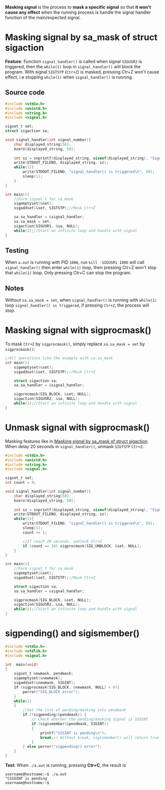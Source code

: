 **Masking signal** is the process to **mask a specific signal** so that **it won't cause any effect** when the running process is handle the signal handler function of the main/expected signal.

# Masking signal by sa_mask of struct sigaction

**Feature**: Function ``signal_handler()`` is called when signal ``SIGUSR2`` is triggered, then the ``while(1)`` loop in ``signal_handler()`` will block the program. With signal ``SIGTSTP`` (``Ctr+Z``) is masked, pressing Ctr+Z won't cause effect, i.e stopping ``while(1)`` when ``signal_handler()`` is running.

## Source code

```c
#include <stdio.h>
#include <unistd.h>
#include <string.h>
#include <signal.h>   

sigset_t set;
struct sigaction sa;

void signal_handler(int signal_number){
	char displayed_string[50];
	bzero(displayed_string, 50);
	
	int sz = snprintf(displayed_string, sizeof(displayed_string), "Signal %d is caught\n", signal_number);
	write(STDOUT_FILENO, displayed_string, sz); 
    while(1){
        write(STDOUT_FILENO, "signal_handler() is triggered\n", 50);
        sleep(1);
    }
}

int main(){ 
    //Form sigset_t for sa_mask
    sigemptyset(&set);
    sigaddset(&set, SIGTSTP);//Mask Ctr+Z

    sa.sa_handler = &signal_handler;
    sa.sa_mask = set;
    sigaction(SIGUSR1, &sa, NULL);
	while(1);//Start an infinite loop and handle with signal
}
```
## Testing
When ``a.out`` is running with PID ``1006``, run ``kill -SIGUSR1 1006`` will call ``signal_handler()``  then enter ``while(1)`` loop, then pressing Ctr+Z won't stop that ``while(1)`` loop. Only pressing Ctr+C can stop the program.
## Notes

Without ``sa.sa_mask = set``, when ``signal_handler()`` is running with ``while(1)`` loop ``signal_handler() is triggered``, if pressing ``Ctr+Z``, the process will stop.
# Masking signal with sigprocmask()
To mask ``Ctr+Z`` by ``sigprocmask()``, simply replace ``sa.sa_mask = set`` by ``sigprocmask()``:

```c
//All operations like the example with sa.sa_mask
int main(){ 
    sigemptyset(&set);
    sigaddset(&set, SIGTSTP);//Mask Ctr+Z

    struct sigaction sa;
    sa.sa_handler = &signal_handler;

    sigprocmask(SIG_BLOCK, &set, NULL);
    sigaction(SIGUSR2, &sa, NULL);
	while(1);//Start an infinite loop and handle with signal
}
```

# Unmask signal with sigprocmask()

Masking features like in [Masking signal by sa_mask of struct sigaction](#masking-signal-by-sa_mask-of-struct-sigaction). When delay 20 seconds in ``signal_handler()``, unmask ``SIGTSTP`` ``Ctr+Z``:

```c
#include <stdio.h>
#include <unistd.h>
#include <string.h>
#include <signal.h>   

sigset_t set;
int count = 0;

void signal_handler(int signal_number){
	char displayed_string[50];
	bzero(displayed_string, 50);
	
	int sz = snprintf(displayed_string, sizeof(displayed_string), "Signal %d is caught\n", signal_number);
	write(STDOUT_FILENO, displayed_string, sz); 
    while(1){
        write(STDOUT_FILENO, "signal_handler() is triggered\n", 50);
        sleep(1);
        count += 1;

        //If reach 20 seconds, unblock Ctr+Z
        if (count == 20) sigprocmask(SIG_UNBLOCK, &set, NULL);
    }
}

int main(){ 
    //Form sigset_t for sa_mask
    sigemptyset(&set);
    sigaddset(&set, SIGTSTP);//Mask Ctr+Z

    struct sigaction sa;
    sa.sa_handler = &signal_handler;

    sigprocmask(SIG_BLOCK, &set, NULL);
    sigaction(SIGUSR2, &sa, NULL);
	while(1);//Start an infinite loop and handle with signal
}
```
# sigpending() and sigismember()
```c
#include <stdio.h>
#include <stdlib.h>
#include <signal.h>

int  main(void)
{
    sigset_t newmask, pendmask;
	sigemptyset(&newmask);
	sigaddset(&newmask, SIGINT);
	if (sigprocmask(SIG_BLOCK, &newmask, NULL) < 0){
        perror("SIG_BLOCK error");
    }
	while(1)
	{
        //Set the list of pending/masking into pendmask
		if (!sigpending(&pendmask)) {
            // Check whether the pending/masking signal is SIGINT
            if (sigismember(&pendmask, SIGINT))
            {
                printf("SIGINT is pending\n");
                break;// Without break, sigismember() will return true infinitely in this case
            }
        } else perror("sigpending() error");
	}
}
```
**Test**: When ``./a.out`` is running, pressing **Ctr+C**, the result is 
```
username@hostname:~$ ./a.out
^CSIGINT is pending
username@hostname:~$
```
